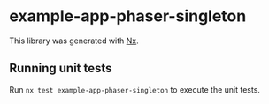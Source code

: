 # example-app-phaser-singleton

This library was generated with [Nx](https://nx.dev).


## Running unit tests

Run `nx test example-app-phaser-singleton` to execute the unit tests.

